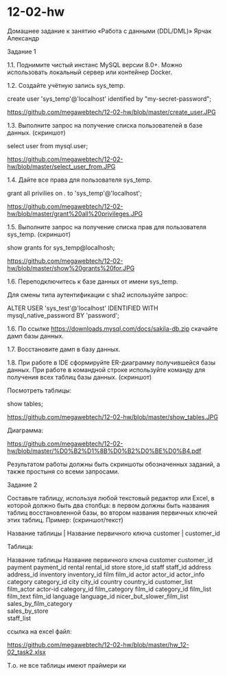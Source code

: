 # 12-02-hw
Домашнее задание к занятию «Работа с данными (DDL/DML)»   Ярчак Александр

Задание 1

1.1. Поднимите чистый инстанс MySQL версии 8.0+. Можно использовать локальный сервер или контейнер Docker.

1.2. Создайте учётную запись sys_temp.

create user 'sys_temp'@'localhost' identified by "my-secret-password";

https://github.com/megawebtech/12-02-hw/blob/master/create_user.JPG


1.3. Выполните запрос на получение списка пользователей в базе данных. (скриншот)

select user from mysql.user;

https://github.com/megawebtech/12-02-hw/blob/master/select_user_from.JPG


1.4. Дайте все права для пользователя sys_temp.


grant all privilies on *.* to 'sys_temp'@'localhost';


https://github.com/megawebtech/12-02-hw/blob/master/grant%20all%20privileges.JPG

1.5. Выполните запрос на получение списка прав для пользователя sys_temp. (скриншот)

show grants for sys_temp@localhosh;

https://github.com/megawebtech/12-02-hw/blob/master/show%20grants%20for.JPG


1.6. Переподключитесь к базе данных от имени sys_temp.

Для смены типа аутентификации с sha2 используйте запрос:

ALTER USER 'sys_test'@'localhost' IDENTIFIED WITH mysql_native_password BY 'password';

1.6. По ссылке https://downloads.mysql.com/docs/sakila-db.zip скачайте дамп базы данных.

1.7. Восстановите дамп в базу данных.

1.8. При работе в IDE сформируйте ER-диаграмму получившейся базы данных. При работе в командной строке используйте команду для получения всех таблиц базы данных. (скриншот)

Посмотреть таблицы: 

show tables;

https://github.com/megawebtech/12-02-hw/blob/master/show_tables.JPG


Диаграмма:

https://github.com/megawebtech/12-02-hw/blob/master/%D0%B2%D1%8B%D0%B2%D0%BE%D0%B4.pdf


Результатом работы должны быть скриншоты обозначенных заданий, а также простыня со всеми запросами.

Задание 2

Составьте таблицу, используя любой текстовый редактор или Excel, в которой должно быть два столбца: в первом должны быть названия таблиц восстановленной базы, во втором названия первичных ключей этих таблиц. Пример: (скриншот/текст)

Название таблицы | Название первичного ключа
customer         | customer_id


Таблица:

Название таблицы	Название первичного ключа
customer        	customer_id
payment         	payment_id
rental          	rental_id
store           	store_id
staff   	        staff_id
address	                address_id
inventory       	inventory_id
film             	film_id
actor           	actor_id
actor_info	
category        	category_id
city            	city_id
country         	country_id
customer_list	
film_actor      	actor-id category_id
film_category    	film_id category_id
film_list	
film_text       	film_id
language        	language_id
nicer_but_slower_film_list	
sales_by_film_category	
sales_by_store	
staff_list	


ссылка на excel файл:

https://github.com/megawebtech/12-02-hw/blob/master/hw_12-02_task2.xlsx


Т.о. не все таблицы имеют праймери ки
